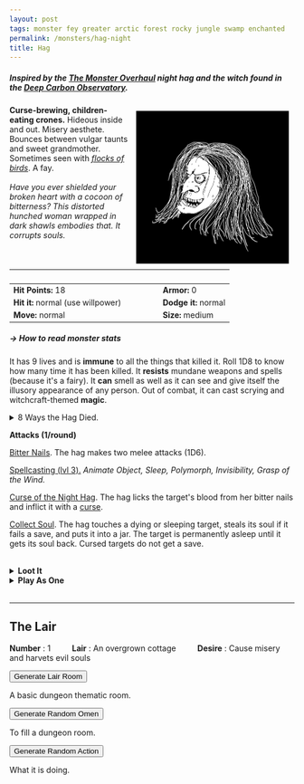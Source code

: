 ```yaml
---
layout: post
tags: monster fey greater arctic forest rocky jungle swamp enchanted
permalink: /monsters/hag-night
title: Hag
---
```


##### Inspired by the [The Monster Overhaul](https://coinsandscrolls.blogspot.com/2023/02/osr-monster-overhaul-megapost.html) night hag and the witch found in the [Deep Carbon Observatory](https://www.drivethrurpg.com/en/product/312481/deep-carbon-observatory-remastered).

<img align="right" width=270px  src="/images/0031_Hag.png"   style="border:0px solid black;padding:10px">

**Curse-brewing, children-eating crones.** Hideous inside and out. Misery aesthete. Bounces between vulgar taunts and sweet grandmother. Sometimes seen with _[flocks of birds](/monsters/bird)_. A fay. <br><br> _Have you ever shielded your broken heart with a cocoon of bitterness? This distorted hunched woman wrapped in dark shawls embodies that. It corrupts souls._

|  <span style="display: inline-block; width:250px"></span>  |  |
| -------- | --------|
| **Hit Points:** 18 | **Armor:** 0 |
| **Hit it:** normal (use willpower)   | **Dodge it:** normal  |
| **Move:** normal     |  **Size:** medium | 

##### <span class="tooltip" data-tooltip="Armor = damage reduction · · · Easy/Normal/Hard = roll above 10/15/20 to beat">→ How to read monster stats</span>

It has 9 lives and is **immune** to all the things that killed it. Roll 1D8 to know how many time it has been killed.
It **resists** mundane weapons and spells (because it's a fairy).
It **can** smell as well as it can see and give itself the illusory appearance of any person.
Out of combat, it can cast scrying and witchcraft-themed **magic**.

<details markdown="1">
<summary>8 Ways the Hag Died.</summary>
1. Burned at the stake (fire)
1. Stabbed by children (pierce)
1. Drowned in a well (drowning)
1. Stoned to death (blunt)
1. Beheaded (slashing)
1. Poisoned (poison)
1. Smitten by God (holy)
1. Frozen to death (cold)
</details>

**Attacks (1/round)**

<ins>Bitter Nails</ins>. The hag makes two melee attacks (1D6).

<ins>Spellcasting (lvl 3).</ins> *Animate Object, Sleep, Polymorph, Invisibility, Grasp of the Wind.*

<ins>Curse of the Night Hag</ins>. The hag licks the target's blood from her bitter nails and inflict it with a [curse](/2024/01/01/curse-of-the-night-hag/).

<ins>Collect Soul</ins>. The hag touches a dying or sleeping target, steals its soul if it fails a save, and puts it into a jar. The target is permanently asleep until it gets its soul back. Cursed targets do not get a save.

<br>
<details markdown="1">
<summary style="font-weight: bold;">Loot It</summary>
Hags care little for money, but they always carry baubles, occult trickets and ingredients. Roll 4 times on the following list.
 
1. Nothing
2. A [potion](https://goblinpunch.blogspot.com/2016/05/the-perfect-potion-list.html).
3. Someone's family jewel worth a purse of gold coins.
4. A (1) hand, (2) eye, (3) ear or (4) tongue in a jar. Still functional.
5. A vial with a substance from the [beast apothecary](/list/apothecary).
6. A human-skin scroll with a [cunning craft spell](/spells/#cunning-craft).

Also, [warts](/2024/01/01/hag-warts/) from a hag are valued by witches and alchemist.

</details>
<details markdown="1">
<summary style="font-weight: bold;">Play As One</summary>
The [Goat](/class/magic-user/goat) character class might interest you.
</details>

<br>

---

## The Lair

**Number** : 1 <span style="display: inline-block; width:30px"></span>
**Lair** : An overgrown cottage <span style="display: inline-block; width:30px"></span>
**Desire** : Cause misery and harvets evil souls

<button id="room-btn">Generate Lair Room</button>
<p id="RoomResult">A basic dungeon thematic room.</p>

<button id="generate-btn">Generate Random Omen</button>
<p id="RoamResult">To fill a dungeon room.</p>

<button onclick="generateMood()">Generate Random Action</button>
<p id="MoodResult">What it is doing.</p>
<script src="/scripts/generateMood.js"></script>

<br>

 <script src="https://code.jquery.com/jquery-3.6.0.min.js"></script>
<script>
      $(document).ready(function() {
        function generateResult(buttonId, resultId, columnRangeStart, columnRangeEnd) {
          $(buttonId).click(function() {
            var searchValue = "0031"; // Change this to the actual value you need

            $.get("/CSV/Monster - Index.csv", function(data) {
              var rows = data.split("\n").slice(1);
              var matchingRows = rows.filter(function(row) {
                var columns = row.split(",");
                return columns[0] === searchValue;
              });

              var selectedRow = matchingRows[Math.floor(Math.random() * matchingRows.length)];
              var selectedCell = selectedRow.split(",")[Math.floor(Math.random() * (columnRangeEnd - columnRangeStart + 1)) + columnRangeStart];

              $(resultId).html(selectedCell); // Use .html() to insert HTML content
            });
          });
        }

        generateResult("#room-btn", "#RoomResult", 38, 43);
        generateResult("#generate-btn", "#RoamResult", 3, 8);
      });
    </script>
